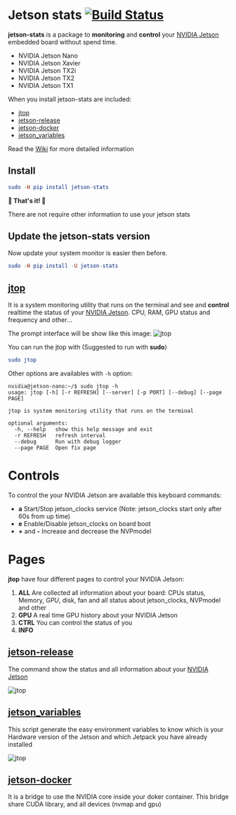 # Jetson stats [![Build Status](https://travis-ci.org/rbonghi/jetson_stats.svg?branch=master)](https://travis-ci.org/rbonghi/jetson_stats)
**jetson-stats** is a package to **monitoring** and **control** your [NVIDIA Jetson][NVIDIA Jetson] embedded board without spend time. 
* NVIDIA Jetson Nano
* NVIDIA Jetson Xavier
* NVIDIA Jetson TX2i
* NVIDIA Jetson TX2
* NVIDIA Jetson TX1

When you install jetson-stats are included:
* [jtop](#jtop)
* [jetson-release](#jetson-release)
* [jetson-docker](#jetson-docker)
* [jetson_variables](#jetson_variables)

Read the [Wiki](https://github.com/rbonghi/jetson_stat/wiki) for more detailed information

## Install

```elm
sudo -H pip install jetson-stats
```
**🚀 That's it! 🚀** 

There are not require other information to use your jetson stats

## Update the jetson-stats version

Now update your system monitor is easier then before.

```elm
sudo -H pip install -U jetson-stats
```

## [**jtop**][jtop] 
It is a system monitoring utility that runs on the terminal and see and **control** realtime the status of your [NVIDIA Jetson][NVIDIA Jetson]. CPU, RAM, GPU status and frequency and other...

The prompt interface will be show like this image:
![jtop](https://github.com/rbonghi/jetson_stats/wiki/images/jtop.gif)

You can run the jtop with (Suggested to run with **sudo**)
```elm
sudo jtop
```
Other options are availables with `-h` option:
```console
nvidia@jetson-nano:~/$ sudo jtop -h
usage: jtop [-h] [-r REFRESH] [--server] [-p PORT] [--debug] [--page PAGE]

jtop is system monitoring utility that runs on the terminal

optional arguments:
  -h, --help   show this help message and exit
  -r REFRESH   refresh interval
  --debug      Run with debug logger
  --page PAGE  Open fix page
```

# Controls

To control the your NVIDIA Jetson are available this keyboard commands:
* **a** Start/Stop jetson_clocks service (Note: jetson_clocks start only after 60s from up time)
* **e** Enable/Disable jetson_clocks on board boot
* **+** and **-** Increase and decrease the NVPmodel

# Pages

**jtop** have four different pages to control your NVIDIA Jetson:
1. **ALL** Are collected all information about your board: CPUs status, Memory, *GPU*, disk, fan and all status about jetson_clocks, NVPmodel and other
2. **GPU** A real time GPU history about your NVIDIA Jetson
3. **CTRL** You can control the status of you
4. **INFO** 

## [**jetson-release**][jetson_release]
The command show the status and all information about your [NVIDIA Jetson][NVIDIA Jetson]

![jtop](https://github.com/rbonghi/jetson_stats/wiki/images/jetso_release.png)
## [**jetson_variables**][jetson_variables]
This script generate the easy environment variables to know which is your Hardware version of the Jetson and which Jetpack you have already installed

![jtop](https://github.com/rbonghi/jetson_stats/wiki/images/jetson_env.png)
## [**jetson-docker**][jetson_docker]
It is a bridge to use the NVIDIA core inside your doker container. This bridge share CUDA library, and all devices (nvmap and gpu)

[jtop]: https://github.com/rbonghi/jetson_stats/wiki/jtop
[jetson_variables]: https://github.com/rbonghi/jetson_stats/wiki/jetson_variables
[jetson_release]: https://github.com/rbonghi/jetson_stats/wiki/jetson_release
[jetson_performance]: https://github.com/rbonghi/jetson_stats/wiki/jetson_performance
[jetson_docker]: https://github.com/rbonghi/jetson_stats/wiki/jetson_docker
[NVIDIA]: https://www.nvidia.com/
[NVIDIA Jetson]: http://www.nvidia.com/object/embedded-systems-dev-kits-modules.html
